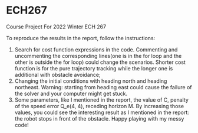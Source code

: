 # ECH267
Course Project For 2022 Winter ECH 267 

To reproduce the results in the report, follow the instructions: 
1. Search for cost function expressions in the code. Commenting and uncommenting the corresponding lines(one is in the for loop and the other is outside the for loop) could change the scenarios. Shorter cost function is for the pure trajectory tracking while the longer one is additional with obstacle avoidance; 
2. Changing the initial conditions with heading north and heading northeast. Warning: starting from heading east could cause the failure of the solver and your computer might get stuck. 
3. Some parameters, like I mentioned in the report, the value of C, penalty of the speed error Q_e(4, 4), receding horizon M. By increasing those values, you could see the interesting result as I mentioned in the report: the robot stops in front of the obstacle. Happy playing with my messy code!
